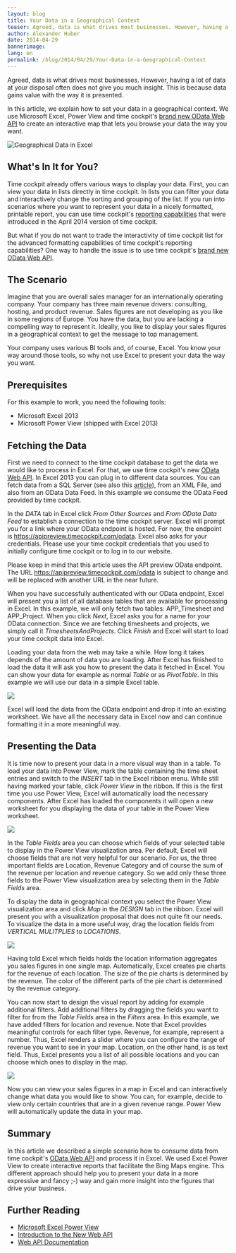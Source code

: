 ```yaml
---
layout: blog
title: Your Data in a Geographical Context
teaser: Agreed, data is what drives most businesses. However, having a lot of data at your disposal often does not give you much insight. Data gains value with its presentation.  In this article, we explain how to set your data in a geographical context. We use Microsoft Excel, PowerPivot and PowerViewer to create an interactive map that lets you browse your data.
author: Alexander Huber
date: 2014-04-29
bannerimage: 
lang: en
permalink: /blog/2014/04/29/Your-Data-in-a-Geographical-Context
---
```


<p>Agreed, data is what drives most businesses. However, having a lot of data at your disposal often does not give you much insight. This is because data gains value with the way it is presented. </p><p>In this article, we explain how to set your data in a geographical context. We use Microsoft Excel, Power View and time cockpit's <a href="~/blog/2014/04/27/Adding-Web-to-our-API">brand new OData Web API</a> to create an interactive map that lets you browse your data the way you want.</p><p>
  <img title="Geographical Data in Excel" src="{{site.baseurl}}/content/images/blog/2014/04/ReportNoChrome.png?mw=800" alt="Geographical Data in Excel" />
</p><h2>What's In It for You?</h2><p>Time cockpit already offers various ways to display your data. First, you can view your data in lists directly in time cockpit. In lists you can filter your data and interactively change the sorting and grouping of the list. If you run into scenarios where you want to represent your data in a nicely formatted, printable report, you can use time cockpit's <a href="~/blog/2014/03/31/Custom-Reporting-in-Time-Cockpit-is-Final">reporting capabilities</a> that were introduced in the April 2014 version of time cockpit. </p><p>But what if you do not want to trade the interactivity of time cockpit list for the advanced formatting capabilities of time cockpit's reporting capabilities? One way to handle the issue is to use time cockpit's <a href="~/blog/2014/04/27/Adding-Web-to-our-API">brand new OData Web API</a>.</p><h2>The Scenario</h2><p>Imagine that you are overall sales manager for an internationally operating company. Your company has three main revenue drivers: consulting, hosting, and product revenue. Sales figures are not developing as you like in some regions of Europe. You have the data, but you are lacking a compelling way to represent it. Ideally, you like to display your sales figures in a geographical context to get the message to top management.</p><p>Your company uses various BI tools and, of course, Excel. You know your way around those tools, so why not use Excel to present your data the way you want.</p><h2>Prerequisites</h2><p>For this example to work, you need the following tools:</p><ul>
  <li>Microsoft Excel 2013</li>
  <li>Microsoft Power View (shipped with Excel 2013)</li>
</ul><h2>Fetching the Data</h2><p>First we need to connect to the time cockpit database to get the data we would like to process in Excel. For that, we use time cockpit's new <a href="~/blog/2014/04/27/Adding-Web-to-our-API">OData Web API</a>. In Excel 2013 you can plug in to different data sources. You can fetch data from a SQL Server (see also this <a href="http://www.linearis.at/blog/2014/01/07/zeiterfassung-in-time-cockpit-mit-power-pivot-analysieren/" target="_blank">article</a>), from an XML File, and also from an OData Data Feed. In this example we consume the OData Feed provided by time cockpit.</p><p>In the <em>DATA</em> tab in Excel click <em>From Other Sources</em> and <em>From OData Data Feed</em> to establish a connection to the time cockpit server. Excel will prompt you for a link where your OData endpoint is hosted. For now, the endpoint is <a href="https://apipreview.timecockpit.com/odata" target="_blank">https://apipreview.timecockpit.com/odata</a>. Excel also asks for your credentials. Please use your time cockpit credentials that you used to initially configure time cockpit or to log in to our website.</p><function name="Composite.Media.ImageGallery.Slimbox2">
  <param name="MediaFolder" value="MediaArchive:0816e051-8033-4f5d-9559-6b84e48cf252" />
  <param name="ThumbnailMaxWidth" value="150" />
</function><p class="showcase">Please keep in mind that this article uses the API preview OData endpoint. The URL <a href="https://apipreview.timecockpit.com/odata" target="_blank">https://apipreview.timecockpit.com/odata</a> is subject to change and will be replaced with another URL in the near future.</p><p>When you have successfully authenticated with our OData endpoint, Excel will present you a list of all database tables that are available for processing in Excel. In this example, we will only fetch two tables: APP_Timesheet and APP_Project. When you click <em>Next</em>, Excel asks you for a name for your OData connection. Since we are fetching timesheets and projects, we simply call it <em>TimesheetsAndProjects</em>. Click <em>Finish</em> and Excel will start to load your time cockpit data into Excel.</p><function name="Composite.Media.ImageGallery.Slimbox2">
  <param name="MediaFolder" value="MediaArchive:8cc34d72-b3b4-4fb6-833e-90d3d5f010f6" />
  <param name="ThumbnailMaxWidth" value="150" />
</function><p>Loading your data from the web may take a while. How long it takes depends of the amount of data you are loading. After Excel has finished to load the data it will ask you how to present the data it fetched in Excel. You can show your data for example as normal <em>Table</em> or as <em>PivotTable</em>. In this example we will use our data in a simple Excel table.</p><p>
  <img src="{{site.baseurl}}/content/images/blog/2014/04/ChoosingDataView.png" />
</p><p>Excel will load the data from the OData endpoint and drop it into an existing worksheet. We have all the necessary data in Excel now and can continue formatting it in a more meaningful way.</p><h2>Presenting the Data</h2><p>It is time now to present your data in a more visual way than in a table. To load your data into Power View, mark the table containing the time sheet entries and switch to the <em>INSERT</em> tab in the Excel ribbon menu. While still having marked your table, click <em>Power View</em> in the ribbon. If this is the first time you use Power View, Excel will automatically load the necessary components. After Excel has loaded the components it will open a new worksheet for you displaying the data of your table in the Power View worksheet.</p><p>
  <img src="{{site.baseurl}}/content/images/blog/2014/04/PowerViewInitialView.png?mw=800" />
</p><p>In the <em>Table Fields</em> area you can choose which fields of your selected table to display in the Power View visualization area. Per default, Excel will choose fields that are not very helpful for our scenario. For us, the three important fields are Location, Revenue Category and of course the sum of the revenue per location and revenue category. So we add only these three fields to the Power View visualization area by selecting them in the <em>Table Fields</em> area.</p><p>To display the data in geographical context you select the Power View visualization area and click <em>Map</em> in the <em>DESIGN</em> tab in the ribbon. Excel will present you with a visualization proposal that does not quite fit our needs. To visualize the data in a more useful way, drag the location fields from <em>VERTICAL MULITPLIES</em> to <em>LOCATIONS</em>.</p><p>
  <img src="{{site.baseurl}}/content/images/blog/2014/04/ConfiguringMap.png?mw=800" />
</p><p>Having told Excel which fields holds the location information aggregates you sales figures in one single map. Automatically, Excel creates pie charts for the revenue of each location. The size of the pie charts is determined by the revenue. The color of the different parts of the pie chart is determined by the revenue category.</p><p>You can now start to design the visual report by adding for example additional filters. Add additional filters by dragging the fields you want to filter for from the <em>Table Fields</em> area in the <em>Filters</em> area. In this example, we have added filters for location and revenue. Note that Excel provides meaningful controls for each filter type. Revenue, for example, represent a number. Thus, Excel renders a slider where you can configure the range of revenue you want to see in your map. Location, on the other hand, is as text field. Thus, Excel presents you a list of all possible locations and you can choose which ones to display in the map.</p><p>
  <img src="{{site.baseurl}}/content/images/blog/2014/04/FinishedMap.png?mw=800" />
</p><p>Now you can view your sales figures in a map in Excel and can interactively change what data you would like to show. You can, for example, decide to view only certain countries that are in a given revenue range. Power View will automatically update the data in your map.</p><h2>Summary</h2><p>In this article we described a simple scenario how to consume data from time cockpit's <a href="~/blog/2014/04/27/Adding-Web-to-our-API">OData Web API</a> and process it in Excel. We used Excel Power View to create interactive reports that facilitate the Bing Maps engine. This different approach should help you to present your data in a more expressive and fancy ;-) way and gain more insight into the figures that drive your business. </p><h2>Further Reading</h2><ul>
  <li>
    <a href="http://office.microsoft.com/en-001/videos/video-maps-in-power-view-VA104017433.aspx?CTT=5&amp;origin=HA104009784" title="Microsoft Excel Power Viewer" target="_blank">Microsoft Excel Power View</a>
    <a href="http://office.microsoft.com/en-001/videos/video-maps-in-power-view-VA104017433.aspx?CTT=5&amp;origin=HA104009784" target="_blank"></a>
  </li>
  <li>
    <a href="http://www.timecockpit.com/blog/2014/04/27/Adding-Web-to-our-API" title="Introduction to the New Web API">Introduction to the New Web API</a>
  </li>
  <li>
    <a href="https://help.timecockpit.com/?topic=html/5d6e34c5-3b08-4fa4-baa0-45eb707b6b78.htm" title="Web API Documentation" target="_blank">Web API Documentation</a>
  </li>
</ul>